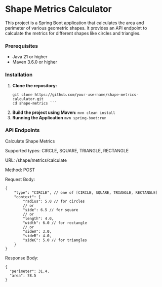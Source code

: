 # Shape Metrics Calculator

This project is a Spring Boot application that calculates the area and perimeter of various geometric shapes. 
It provides an API endpoint to calculate the metrics for different shapes like circles and triangles.

### Prerequisites

- Java 21 or higher
- Maven 3.6.0 or higher

### Installation

1. **Clone the repository:**
    ```
   git clone https://github.com/your-username/shape-metrics-calculator.git
   cd shape-metrics ```
2. **Build the project using Maven:**
    ```mvn clean install```
3. **Running the Application**
    ```mvn spring-boot:run```


### API Endpoints
Calculate Shape Metrics

Supported types: CIRCLE, SQUARE, TRIANGLE, RECTANGLE

URL: /shape/metrics/calculate

Method: POST

Request Body: 
````
{
    "type": "CIRCLE", // one of [CIRCLE, SQUARE, TRIANGLE, RECTANGLE]
    "context": {
        "radius": 5.0 // for circles
        // or
        "side": 6.5 // for square
        // or 
        "length": 4.0,
        "width": 6.0 // for rectangle
        // or
        "sideA": 3.0,
        "sideB": 4.0,
        "sideC": 5.0 // for triangles
    }
}
````

Response Body:
````
{
  "perimeter": 31.4,
  "area": 78.5
}
````
